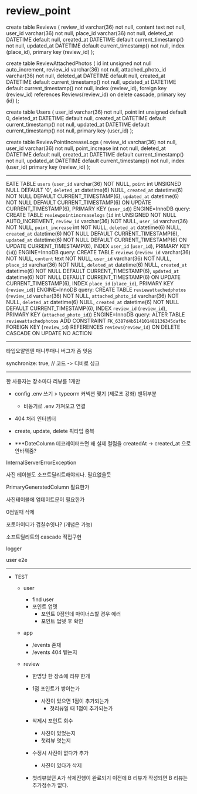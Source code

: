 # review_point

create table Reviews (
review_id varchar(36) not null,
content text not null,
user_id varchar(36) not null,
place_id varchar(36) not null,
deleted_at DATETIME default null,
created_at DATETIME default current_timestamp() not null,
updated_at DATETIME default current_timestamp() not null,
index (place_id),
primary key (review_id)
);

create table ReviewAttachedPhotos (
id int unsigned not null auto_increment,
review_id varchar(36) not null,
attached_photo_id varchar(36) not null,
deleted_at DATETIME default null,
created_at DATETIME default current_timestamp() not null,
updated_at DATETIME default current_timestamp() not null,
index (review_id),
foreign key (review_id) references Reviews(review_id) on delete cascade,
primary key (id)
);

create table Users (
user_id varchar(36) not null,
point int unsigned default 0,
deleted_at DATETIME default null,
created_at DATETIME default current_timestamp() not null,
updated_at DATETIME default current_timestamp() not null,
primary key (user_id)
);

create table ReviewPointIncreaseLogs (
review_id varchar(36) not null,
user_id varchar(36) not null,
point_increase int not null,
deleted_at DATETIME default null,
created_at DATETIME default current_timestamp() not null,
updated_at DATETIME default current_timestamp() not null,
index (user_id)
primary key (review_id)
);

---

EATE TABLE `users` (`user_id` varchar(36) NOT NULL, `point` int UNSIGNED NULL DEFAULT '0', `deleted_at` datetime(6) NULL, `created_at` datetime(6) NOT NULL DEFAULT CURRENT_TIMESTAMP(6), `updated_at` datetime(6) NOT NULL DEFAULT CURRENT_TIMESTAMP(6) ON UPDATE CURRENT_TIMESTAMP(6), PRIMARY KEY (`user_id`)) ENGINE=InnoDB
query: CREATE TABLE `reviewpointincreaselogs` (`id` int UNSIGNED NOT NULL AUTO_INCREMENT, `review_id` varchar(36) NOT NULL, `user_id` varchar(36) NOT NULL, `point_increase` int NOT NULL, `deleted_at` datetime(6) NULL, `created_at` datetime(6) NOT NULL DEFAULT CURRENT_TIMESTAMP(6), `updated_at` datetime(6) NOT NULL DEFAULT CURRENT_TIMESTAMP(6) ON UPDATE CURRENT_TIMESTAMP(6), INDEX `user_id` (`user_id`), PRIMARY KEY (`id`)) ENGINE=InnoDB
query: CREATE TABLE `reviews` (`review_id` varchar(36) NOT NULL, `content` text NOT NULL, `user_id` varchar(36) NOT NULL, `place_id` varchar(36) NOT NULL, `deleted_at` datetime(6) NULL, `created_at` datetime(6) NOT NULL DEFAULT CURRENT_TIMESTAMP(6), `updated_at` datetime(6) NOT NULL DEFAULT CURRENT_TIMESTAMP(6) ON UPDATE CURRENT_TIMESTAMP(6), INDEX `place_id` (`place_id`), PRIMARY KEY (`review_id`)) ENGINE=InnoDB
query: CREATE TABLE `reviewattachedphotos` (`review_id` varchar(36) NOT NULL, `attached_photo_id` varchar(36) NOT NULL, `deleted_at` datetime(6) NULL, `created_at` datetime(6) NOT NULL DEFAULT CURRENT_TIMESTAMP(6), INDEX `review_id` (`review_id`), PRIMARY KEY (`attached_photo_id`)) ENGINE=InnoDB
query: ALTER TABLE `reviewattachedphotos` ADD CONSTRAINT `FK_6387d4b514101481136345dafbc` FOREIGN KEY (`review_id`) REFERENCES `reviews`(`review_id`) ON DELETE CASCADE ON UPDATE NO ACTION

---

타입오알엠엔 매니투매니 버그가 좀 잇음

synchronize: true, // 코드 -> 디비로 싱크

---

한 사용자는 장소마다 리뷰를 1개만

- config .env 쓰기 > typeorm 커넥션 맺기 (제로초 강좌) 맨뒤부분

  - 비동기로 .env 가져오고 연결

- 404 처리 인터셉터

- create, update, delete 픽타입 중복

- \*\*\*DateColumn 데코레이터쓰면 왜 실제 컬럼을 createdAt -> created_at 으로 안바꿔줌?

InternalServerErrorException

사진 테이블도 소프트딜리트해야되나.
필요없을듯

PrimaryGeneratedColumn 필요한가

사진테이블에 엄데이트문이 필요한가

0점일때 삭제

포토아이디가 겹칠수잇나? (개념은 가능)

소프트딜리트의 cascade 직접구현

logger

user e2e

---

- TEST

  - user

    - find user
    - 포인트 업뎃
      - 포인트 0점인데 마이너스할 경우 에러
      - 포인트 업뎃 후 확인

  - app

    - /events 존재
    - /events 404 뱉는지

  - review

    - 한명당 한 장소에 리뷰 한개
    - 1점 포인트가 쌓이는가

      - 사진이 있으면 1점이 추가되는가
        - 첫리뷰일 때 1점이 추가되는가

    - 삭제시 포인트 회수

      - 사진이 있었는지
      - 첫리뷰 엿는지

    - 수정시 사진이 없다가 추가

      - 사진이 있다가 삭제

    - 첫리뷰였던 A가 삭제진행이 완료되기 이전에 B 리뷰가 작성되면 B 리뷰는 추가점수가 없다.
